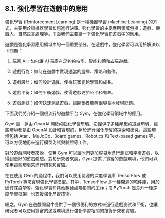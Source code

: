 ## 8.1. 強化學習在遊戲中的應用

強化學習 (Reinforcement Learning) 是一種機器學習 (Machine Learning) 的方式，主要用於讓機器學習如何進行決策。強化學習的主要應用領域包括：遊戲、機器人、自然語言處理等。下面我們主要講一下強化學習在遊戲中的應用。

遊戲是強化學習應用領域中的一個重要部分。在遊戲中，強化學習可以用於解決以下問題：

1. 玩家 AI：如何讓 AI 玩家有足夠的技能、智能和策略去玩遊戲。

2. 遊戲行為：如何在遊戲中實現適當的選擇、策略和動作。

3. 遊戲設計：如何設計遊戲，使得玩家能夠學習和成長。

4. 遊戲平衡：如何平衡遊戲，使得遊戲更加公平和有趣。

5. 遊戲測試：如何快速測試遊戲，讓開發者能夠很容易地發現問題。

下面我們將介紹一個很流行的遊戲平台 Gym，在強化學習領域中的應用。

Gym 是一款由 OpenAI 開發的強化學習環境。它提供了多種類型的遊戲環境，這些環境都是由 OpenAI 設計和實現的，用於進行強化學習的探索和研究。這些環境包括 Atari、MuJoCo、Board games、Robotics 和 Text-based games 等，可以方便地用來進行模型測試與驗證等工作。

對於遊戲開發者來說，使用 Gym 可以讓他們更加容易地進行測試和平衡遊戲，以得到更好的遊戲體驗。對於研究者來說，Gym 提供了豐富的遊戲環境，他們可以使用這些環境來進行研究和實驗。

在在使用 Gym 的過程中，我們可以使用開源的深度學習庫 TensorFlow 或 PyTorch 等來實現強化學習模型。其中，TensorFlow 是一種開源的軟件庫，用於進行深度學習、強化學習和其他數據處理相關的工作；而 PyTorch 是另外一種深度學習框架，也支援強化學習技術。

總之，Gym 在遊戲開發中提供了一個很便利的方式來進行遊戲測試和平衡，也讓研究者可以使用豐富的遊戲環境進行強化學習相關的技術研究和實驗。